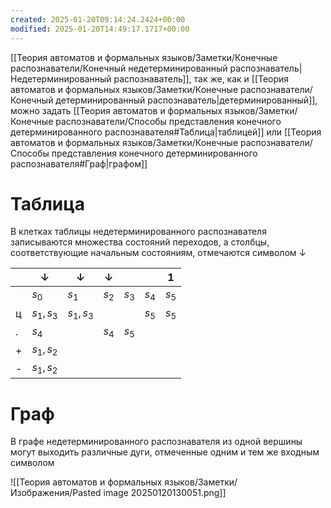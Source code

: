 ```yaml
---
created: 2025-01-20T09:14:24.2424+00:00
modified: 2025-01-20T14:49:17.1717+00:00
---
```

[[Теория автоматов и формальных языков/Заметки/Конечные распознаватели/Конечный недетерминированный распознаватель|Недетерминированный распознаватель]], так же, как и [[Теория автоматов и формальных языков/Заметки/Конечные распознаватели/Конечный детерминированный распознаватель|детерминированный]], можно задать [[Теория автоматов и формальных языков/Заметки/Конечные распознаватели/Способы представления конечного детерминированного распознавателя#Таблица|таблицей]] или [[Теория автоматов и формальных языков/Заметки/Конечные распознаватели/Способы представления конечного детерминированного распознавателя#Граф|графом]]
# Таблица
В клетках таблицы недетерминированного распознавателя записываются множества состояний переходов, а столбцы, соответствующие начальным состояниям, отмечаются символом $\downarrow$

|     | $\downarrow$ | $\downarrow$ | $\downarrow$ |       |       | 1     |
| --- | ------------ | ------------ | ------------ | ----- | ----- | ----- |
|     | $s_0$        | $s_1$        | $s_2$        | $s_3$ | $s_4$ | $s_5$ |
| ц   | $s_1, s_3$   | $s_1, s_3$   |              |       | $s_5$ | $s_5$ |
| .   | $s_4$        |              | $s_4$        | $s_5$ |       |       |
| +   | $s_1, s_2$   |              |              |       |       |       |
| -   | $s_1, s_2$   |              |              |       |       |       |

# Граф
В графе недетерминированного распознавателя из одной вершины могут выходить различные дуги, отмеченные одним и тем же входным символом

![[Теория автоматов и формальных языков/Заметки/Изображения/Pasted image 20250120130051.png]]

